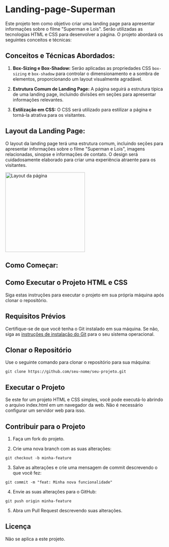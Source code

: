 # Landing-page-Superman


Este projeto tem como objetivo criar uma landing page para apresentar informações sobre o filme "Superman e Lois". Serão utilizadas as tecnologias HTML e CSS para desenvolver a página. O projeto abordará os seguintes conceitos e técnicas:

## Conceitos e Técnicas Abordados:

1. **Box-Sizing e Box-Shadow:** Serão aplicadas as propriedades CSS `box-sizing` e `box-shadow` para controlar o dimensionamento e a sombra de elementos, proporcionando um layout visualmente agradável.

2. **Estrutura Comum de Landing Page:** A página seguirá a estrutura típica de uma landing page, incluindo divisões em seções para apresentar informações relevantes.

3. **Estilização em CSS:** O CSS será utilizado para estilizar a página e torná-la atrativa para os visitantes.

## Layout da Landing Page:

O layout da landing page terá uma estrutura comum, incluindo seções para apresentar informações sobre o filme "Superman e Lois", imagens relacionadas, sinopse e informações de contato. O design será cuidadosamente elaborado para criar uma experiência atraente para os visitantes.

<img src="./img/anime1 (1).gif" alt="Layout da página" width="250">

## Como Começar:

## Como Executar o Projeto HTML e CSS

Siga estas instruções para executar o projeto em sua própria máquina após clonar o repositório.

## Requisitos Prévios

Certifique-se de que você tenha o Git instalado em sua máquina. Se não, siga as [instruções de instalação do Git](https://git-scm.com/book/en/v2/Getting-Started-Installing-Git) para o seu sistema operacional.

## Clonar o Repositório

Use o seguinte comando para clonar o repositório para sua máquina:

```
git clone https://github.com/seu-nome/seu-projeto.git
```

## Executar o Projeto

Se este for um projeto HTML e CSS simples, você pode executá-lo abrindo o arquivo index.html em um navegador da web. Não é necessário configurar um servidor web para isso.


## Contribuir para o Projeto

1. Faça um fork do projeto.

2. Crie uma nova branch com as suas alterações:

```
git checkout -b minha-feature
```

3. Salve as alterações e crie uma mensagem de commit descrevendo o que você fez:

```
git commit -m "feat: Minha nova funcionalidade"
```

4. Envie as suas alterações para o GitHub:

```
git push origin minha-feature
```

5. Abra um Pull Request descrevendo suas alterações.

## Licença
Não se aplica a este projeto.

